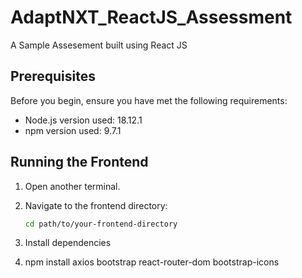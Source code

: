 # AdaptNXT_ReactJS_Assessment
A Sample Assesement built using React JS

## Prerequisites
Before you begin, ensure you have met the following requirements:
- Node.js version used: 18.12.1
- npm version used: 9.7.1

## Running the Frontend
1. Open another terminal.
2. Navigate to the frontend directory:

   ```bash
   cd path/to/your-frontend-directory
3. Install dependencies
4. npm install axios bootstrap react-router-dom bootstrap-icons
